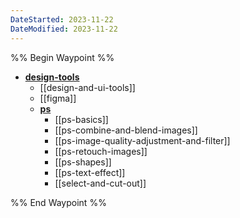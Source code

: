 ```yaml
---
DateStarted: 2023-11-22
DateModified: 2023-11-22
---
```


%% Begin Waypoint %%
- **[design-tools](./design-tools.md)**
	- [[design-and-ui-tools]]
	- [[figma]]
	- **[ps](./ps/ps.md)**
		- [[ps-basics]]
		- [[ps-combine-and-blend-images]]
		- [[ps-image-quality-adjustment-and-filter]]
		- [[ps-retouch-images]]
		- [[ps-shapes]]
		- [[ps-text-effect]]
		- [[select-and-cut-out]]

%% End Waypoint %%
